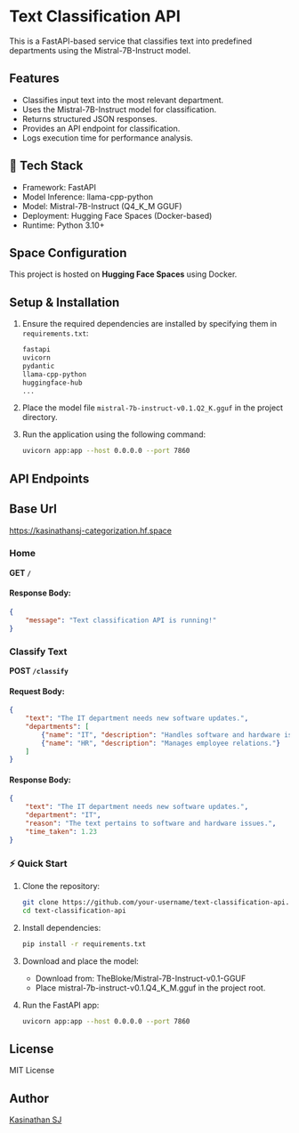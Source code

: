 # Text Classification API

This is a FastAPI-based service that classifies text into predefined departments using the Mistral-7B-Instruct model.

## Features
- Classifies input text into the most relevant department.
- Uses the Mistral-7B-Instruct model for classification.
- Returns structured JSON responses.
- Provides an API endpoint for classification.
- Logs execution time for performance analysis.

## 🧰 Tech Stack
- Framework: FastAPI
- Model Inference: llama-cpp-python
- Model: Mistral-7B-Instruct (Q4_K_M GGUF)
- Deployment: Hugging Face Spaces (Docker-based)
- Runtime: Python 3.10+

## Space Configuration
This project is hosted on **Hugging Face Spaces** using Docker.

## Setup & Installation
1. Ensure the required dependencies are installed by specifying them in `requirements.txt`:

   ```bash
   fastapi
   uvicorn
   pydantic
   llama-cpp-python
   huggingface-hub
   ...
   ```

2. Place the model file `mistral-7b-instruct-v0.1.Q2_K.gguf` in the project directory.

3. Run the application using the following command:

   ```bash
   uvicorn app:app --host 0.0.0.0 --port 7860
   ```

## API Endpoints

## Base Url
https://kasinathansj-categorization.hf.space

### Home
**GET `/`**

#### Response Body:
```json
{
    "message": "Text classification API is running!"
}
```

### Classify Text
**POST `/classify`**

#### Request Body:
```json
{
    "text": "The IT department needs new software updates.",
    "departments": [
        {"name": "IT", "description": "Handles software and hardware issues."},
        {"name": "HR", "description": "Manages employee relations."}
    ]
}
```

#### Response Body:
```json
{
    "text": "The IT department needs new software updates.",
    "department": "IT",
    "reason": "The text pertains to software and hardware issues.",
    "time_taken": 1.23
}
```

### ⚡ Quick Start
1. Clone the repository:
    ```bash
    git clone https://github.com/your-username/text-classification-api.git
    cd text-classification-api
    ```

2. Install dependencies:
    ```bash
    pip install -r requirements.txt
    ```

3. Download and place the model:
    - Download from: TheBloke/Mistral-7B-Instruct-v0.1-GGUF
    - Place mistral-7b-instruct-v0.1.Q4_K_M.gguf in the project root.

4. Run the FastAPI app:
    ```bash
    uvicorn app:app --host 0.0.0.0 --port 7860
    ```

## License
MIT License

## Author
[Kasinathan SJ](https://huggingface.co/kasinathansj)

